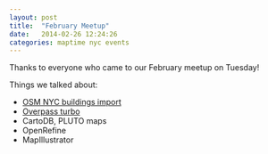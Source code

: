 ```yaml
---
layout: post
title:  "February Meetup"
date:   2014-02-26 12:24:26
categories: maptime nyc events
---
```


Thanks to everyone who came to our February meetup on Tuesday!

Things we talked about:

* [OSM NYC buildings import][osm-nyc-buildings]
* [Overpass turbo][overpass-turbo]
* CartoDB, PLUTO maps
* OpenRefine
* MapIllustrator

[osm-nyc-buildings]: https://github.com/osmlab/nycbuildings/
[overpass-turbo]: http://overpass-turbo.eu/

